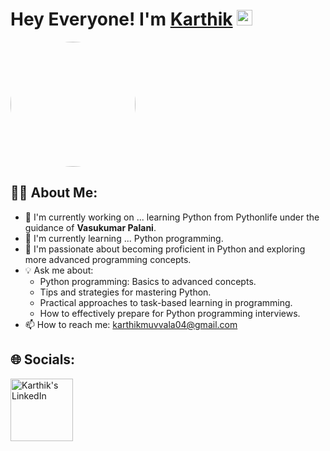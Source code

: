 # Hey Everyone! I'm [Karthik](https://github.com/karthik) <img src="https://github.com/himanshusharma89/himanshusharma89/blob/master/Hi.gif" width="25px">

<img src="https://github.com/<your-github-username>/<your-repo-name>/blob/main/WhatsApp%20Image%202025-03-05%20at%2021.07.33_5ffb311c.jpg?raw=true" width="200px" style="border-radius: 50%;" />

## 🙋‍♂️ About Me:
- 🚀 I'm currently working on ... learning Python from Pythonlife under the guidance of **Vasukumar Palani**. <br>
- 🌱 I'm currently learning ... Python programming. <br>
- 🎯 I'm passionate about becoming proficient in Python and exploring more advanced programming concepts. <br>
- 💡 Ask me about:
  - Python programming: Basics to advanced concepts.
  - Tips and strategies for mastering Python.
  - Practical approaches to task-based learning in programming.
  - How to effectively prepare for Python programming interviews.
- 📫 How to reach me: karthikmuvvala04@gmail.com

## 🌐 Socials:
<a href="https://www.linkedin.com/in/karthik-muvvala-b6a861354/"><img align="left" alt="Karthik's LinkedIn" width="100px" src="https://img.shields.io/badge/Linkedin-0A66C2?style=for-the-badge&logo=Linkedin&logoColor=white" /></a>

<br><br>
